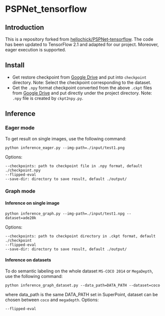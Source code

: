 # PSPNet_tensorflow

## Introduction
  This is a repository forked from [hellochick/PSPNet-tensorflow](https://github.com/hellochick/PSPNet-tensorflow). The 
  code has been updated to TensorFlow 2.1 and adapted for our project. Moreover, eager execution is supported.

## Install
   - Get restore checkpoint from [Google Drive](https://drive.google.com/drive/folders/1S90PWzXEX_GNzulG1f2eTHvsruITgqsm) 
   and put into `checkpoint` directory. Note: Select the checkpoint corresponding to the dataset.
   - Get the `.npy` format checkpoint converted from the above `.ckpt` files from 
   [Google Drive](https://drive.google.com/file/d/1KHp-41Y50RJlv1hQ1TpLbio0uWjIwc-z/view?usp=sharing) 
   and put directly under the project directory. Note: `.npy` file is created by `ckpt2npy.py`.

## Inference

### Eager mode
   To get result on single images, use the following command:
   ```
   python inference_eager.py --img-path=./input/test1.png  
   ```
    
   Options:
   ```
   --checkpoints: path to checkpoint file in .npy format, default ./checkpoint.npy
   --flipped-eval
   --save-dir: directory to save result, default ./output/
   ```
### Graph mode
#### Inference on single image
   ```
   python inference_graph.py --img-path=./input/test1.npg --dataset=ade20k  
   ```
   Options:
   ```
   --checkpoints: path to checkpoint directory in .ckpt format, default ./checkpoint
   --flipped-eval
   --save-dir: directory to save result, default ./output/
   ```
#### Inference on datasets
   To do semantic labeling on the whole dataset `MS-COCO 2014` or `MegaDepth`, use the following command:
   ```
   python inference_graph_dataset.py --data_path=DATA_PATH --dataset=coco  
   ``` 
   where data_path is the same DATA_PATH set in SuperPoint, dataset can be chosen between `coco` and `megadepth`.
   Options:
   ```
   --flipped-eval 
   ```

